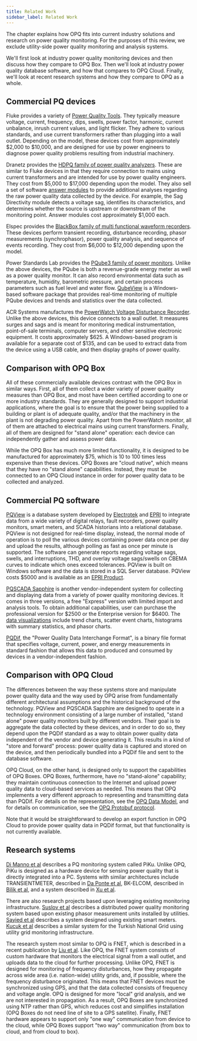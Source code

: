 ```yaml
---
title: Related Work
sidebar_label: Related Work
---
```


The chapter explains how OPQ fits into current industry solutions and research on power quality monitoring. For the purposes of this review, we exclude utility-side power quality monitoring and analysis systems.

We'll first look at industry power quality monitoring devices and then discuss how they compare to OPQ Box. Then we'll look at industry power quality database software, and how that compares to OPQ Cloud. Finally, we'll look at recent research systems and how they compare to OPQ as a whole.

## Commercial PQ devices

Fluke provides a variety of [Power Quality Tools](http://www.fluke.com/fluke/inen/products/Power-Quality.htm).  They typically measure voltage, current, frequency, dips, swells, power factor, harmonic, current unbalance, inrush current values, and light flicker. They adhere to various standards, and use current transformers rather than plugging into a wall outlet. Depending on the model, these devices cost from approximately \$2,000 to \$10,000, and are designed for use by power engineers to diagnose power quality problems resulting from industrial machinery.

Dranetz provides the [HDPQ family of power quality analyzers](http://www.dranetz.com/product-services/hdpq-power-quality-analyzer-family/).  These are similar to Fluke devices in that they require connection to mains using current transformers and are intended for use by power quality engineers.  They cost from \$5,000 to \$17,000 depending upon the model. They also sell a set of software [answer modules](http://www.dranetz.com/product-services/software-dranetz-products/answer-modules/#tab-2) to provide additional analyses regarding the raw power quality data collected by the device. For example, the Sag Directivity module detects a voltage sag, identifies its characteristics, and determines whether the source is upstream or downstream of the monitoring point. Answer modules cost approximately \$1,000 each.

Elspec provides the [BlackBox family of multi functional waveform recorders](https://elspec-ltd.com/metering-protection/). These devices perform transient recording, disturbance recording, phasor measurements (synchrophasor), power quality analysis, and sequence of events recording. They cost from \$6,000 to \$12,000 depending upon the model. 

Power Standards Lab provides the [PQube3 family of power monitors](https://www.powerstandards.com/product/pqube-3/highlights/). Unlike the above devices, the PQube is both a revenue-grade energy meter as well as a power quality monitor.  It can also record environmental data such as temperature, humidity, barometric pressure, and certain process parameters such as fuel level and water flow. [QubeView](https://www.powerstandards.com/product/enterprise-software-solution/qubeview/) is a Windows-based software package that provides real-time monitoring of multiple PQube devices and trends and statistics over the data collected.

ACR Systems manufactures the [PowerWatch Voltage Disturbance Recorder](http://www.acrsystems.com/product/powerwatch-120v). Unlike the above devices, this device connects to a wall outlet. It measures surges and sags and is meant for monitoring medical instrumentation, point-of-sale terminals, computer servers, and other sensitive electronic equipment. It costs approximately \$625. A Windows-based program is available for a separate cost of \$135, and can be used to extract data from the device using a USB cable, and then display graphs of power quality.

## Comparison with OPQ Box

All of these commercially available devices contrast with the OPQ Box in similar ways.  First, all of them collect a wider variety of power quality measures than OPQ Box, and most have been certified according to one or more industry standards. They are generally designed to support industrial applications, where the goal is to ensure that the power being supplied to a building or plant is of adequate quality, and/or that the machinery in the plant is not degrading power quality. Apart from the PowerWatch monitor, all of them are attached to electrical mains using current transformers. Finally, all of them are designed for "stand alone" operation: each device can independently gather and assess power data.

While the OPQ Box has much more limited functionality, it is designed to be manufactured for approximately \$75, which is 10 to 100 times less expensive than these devices. OPQ Boxes are "cloud native", which means that they have no "stand alone" capabilities. Instead, they must be connected to an OPQ Cloud instance in order for power quality data to be collected and analyzed.

## Commercial PQ software

[PQView](http://www.pqview.com/) is a database system developed by [Electrotek](http://www.electrotek.com/) and [EPRI](http://www.epri.com/) to integrate data from a wide variety of digital relays, fault recorders, power quality monitors, smart meters, and SCADA historians into a relational database. PQView is not designed for real-time display, instead, the normal mode of operation is to poll the various devices containing power data once per day and upload the results, although polling as fast as once per minute is supported.  The software can generate reports regarding voltage sags, swells, and interruptions, THD, and overlay voltage sags/swells on CBEMA curves to indicate which ones exceed tolerances. PQView is built on Windows software and the data is stored in a SQL Server database. PQView costs \$5000 and is available as an [EPRI Product](https://www.epri.com/#/pages/product/1020808/). 

[PQSCADA Sapphire](https://elspec-ltd.com/power-quality-software-pqscada-software/) is another vendor-independent system for collecting and displaying data from a variety of power quality monitoring devices. It comes in three versions, a free "Express" version with limited import and analysis tools. To obtain additional capabilities, user can purchase the professional version for \$2500 or the Enterprise version for \$6400. The [data visualizations](https://elspec-ltd.com/power-quality-software-pqscada-software/data-visualization/) include trend charts, scatter event charts, histograms with summary statistics, and phasor charts. 

[PQDif](http://pqdif.info/), the "Power Quality Data Interchange Format", is a binary file format that specifies voltage, current, power, and energy measurements in standard fashion that allows this data to produced and consumed by devices in a vendor-independent fashion. 

## Comparison with OPQ Cloud

The differences between the way these systems store and manipulate power quality data and the way used by OPQ arise from fundamentally different architectural assumptions and the historical background of the technology. PQView and PQSCADA Sapphire are designed to operate in a technology environment consisting of a large number of installed, "stand alone" power quality monitors built by different vendors. Their goal is to aggregate the data collected by these devices, and in order to do so, they depend upon the PQDif standard as a way to obtain power quality data independent of the vendor and device generating it.  This results in a kind of "store and forward" process: power quality data is captured and stored on the device, and then periodically bundled into a PQDif file and sent to the database software.

OPQ Cloud, on the other hand, is designed only to support the capabilities of OPQ Boxes. OPQ Boxes, furthermore, have no "stand-alone" capability; they maintain continuous connection to the Internet and upload power quality data to cloud-based services as needed. This means that OPQ implements a very different approach to representing and transmitting data than PQDif. For details on the representation, see the [OPQ Data Model](cloud-datamodel.md), and for details on communication, see the [OPQ Protobuf protocol](cloud-protocol.md).

Note that it would be straightforward to develop an export function in OPQ Cloud to provide power quality data in PQDif format, but that functionality is not currently available.

## Research systems

[Di Manno et al](https://ieeexplore.ieee.org/document/7415246/) describes a PQ monitoring system called PiKu. Unlike OPQ, PiKu is designed as a hardware device for sensing power quality that is directly integrated into a PC. Systems with similar architectures include TRANSIENTMETER, described in [Da Ponte et al](https://ieeexplore.ieee.org/document/896868/), BK-ELCOM, described in [Bilik et al](https://ieeexplore.ieee.org/document/4424178/), and a system described in [Xu et al](https://ieeexplore.ieee.org/document/6991803/).

There are also research projects based upon leveraging existing monitoring infrastructure.  [Suslov et al](https://ieeexplore.ieee.org/document/6842882/) describes a distributed power quality monitoring system based upon existing phasor measurement units installed by utilities.  [Sayied et al](http://projects-web.engr.colostate.edu/ece-sr-design/AY12/storage/docs/PQ_Final_Report.pdf) describes a system designed using existing smart meters. [Kucuk et al](https://www.sciencedirect.com/science/article/pii/S0142061509001859) describes a similar system for the Turkish National Grid using utility grid monitoring infrastructure.

The research system most similar to OPQ is FNET, which is described in a recent publication by [Liu et al](https://ieeexplore.ieee.org/document/7849130/). Like OPQ, the FNET system consists of custom hardware that monitors the electrical signal from a wall outlet, and uploads data to the cloud for further processing.  Unlike OPQ, FNET is designed for monitoring of frequency disturbances, how they propagate across wide area (i.e. nation-wide) utility grids, and, if possible, where the frequency disturbance originated. This means that FNET devices must be synchronized using GPS, and that the data collected consists of frequency and voltage angle. OPQ is designed for more "local" grid analysis, and we are not interested in propagation. As a result, OPQ Boxes are synchronized using NTP rather than GPS, which reduces cost and simplifies installation (OPQ Boxes do not need line of site to a GPS satellite).  Finally, FNET hardware appears to support only "one way" communication from device to the cloud, while OPQ Boxes support "two way" communication (from box to cloud, and from cloud to box).















